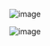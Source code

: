 ![image](https://cloud.githubusercontent.com/assets/4236651/19415681/e735e208-9377-11e6-8b24-f70c91d233d9.png)


![image](https://cloud.githubusercontent.com/assets/4236651/19415680/d6f7e404-9377-11e6-9af5-8532789bbc2c.png)
